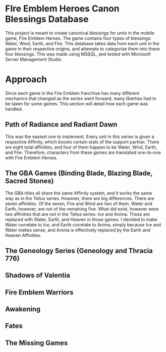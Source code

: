 ﻿# FIre Emblem Heroes Canon Blessings Database
This project is meant to create canonical blessings for units in the mobile game, Fire Emblem Heroes. The game contains four types of blessings: Water, Wind, Earth, and Fire. This database takes data from each unit in the game in their respective origins, and attempts to categorize them into these four blessings. This was made using MSSQL, and tested with Microsoft Server Management Studio.
# Approach
Since each game in the Fire Emblem franchise has many different mechanics that changed as the series went forward, many liberties had to be taken for some games. This section will detail how each game was handled.
## Path of Radiance and Radiant Dawn
This was the easiest one to implement. Every unit in this series is given a respective Affinity, which boosts certain stats of the support partner. There are eight total affinities, and four of them happen to be Water, Wind, Earth, and Fire. Therefore, characters from these games are translated one-to-one with Fire Emblem Heroes.
## The GBA Games (Binding Blade, Blazing Blade, Sacred Stones)
The GBA titles all share the same Affinity system, and it works the same way as in the Tellus series. However, there are big differences. There are seven affinities. Of the seven, Fire and Wind are two of them. Water and Earth, however, are not of the remaining five. What did exist, however were two affinities that are not in the Tellus series: Ice and Anima. These are replaced with Water, Earth, and Heaven in those games. I decided to make Water correlate to Ice, and Earth correlate to Anima, simply because Ice and Water makes sense, and Anima is effectively replaced by the Earth and Heaven Affinities.
## The Geneology Series (Geneology and Thracia 776)
## Shadows of Valentia
## Fire Emblem Warriors
## Awakening
## Fates
## The Missing Games
